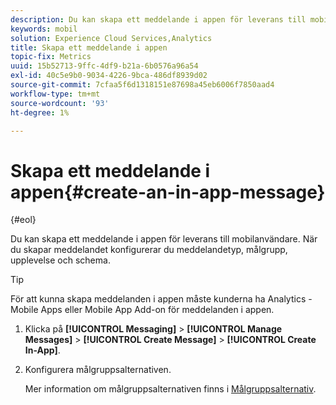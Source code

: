```yaml
---
description: Du kan skapa ett meddelande i appen för leverans till mobilanvändare. När du skapar meddelandet konfigurerar du meddelandetyp, målgrupp, upplevelse och schema.
keywords: mobil
solution: Experience Cloud Services,Analytics
title: Skapa ett meddelande i appen
topic-fix: Metrics
uuid: 15b52713-9ffc-4df9-b21a-6b0576a96a54
exl-id: 40c5e9b0-9034-4226-9bca-486df8939d02
source-git-commit: 7cfaa5f6d1318151e87698a45eb6006f7850aad4
workflow-type: tm+mt
source-wordcount: '93'
ht-degree: 1%

---
```


# Skapa ett meddelande i appen{#create-an-in-app-message}

{#eol}

Du kan skapa ett meddelande i appen för leverans till mobilanvändare. När du skapar meddelandet konfigurerar du meddelandetyp, målgrupp, upplevelse och schema.

>[!TIP]
>
>För att kunna skapa meddelanden i appen måste kunderna ha Analytics - Mobile Apps eller Mobile App Add-on för meddelanden i appen.

1. Klicka på **[!UICONTROL Messaging]** > **[!UICONTROL Manage Messages]** > **[!UICONTROL Create Message]** > **[!UICONTROL Create In-App]**.
1. Konfigurera målgruppsalternativen.

   Mer information om målgruppsalternativen finns i [Målgruppsalternativ](/help/using/in-app-messaging/t-in-app-message/c-audience-in-app-message.md).
